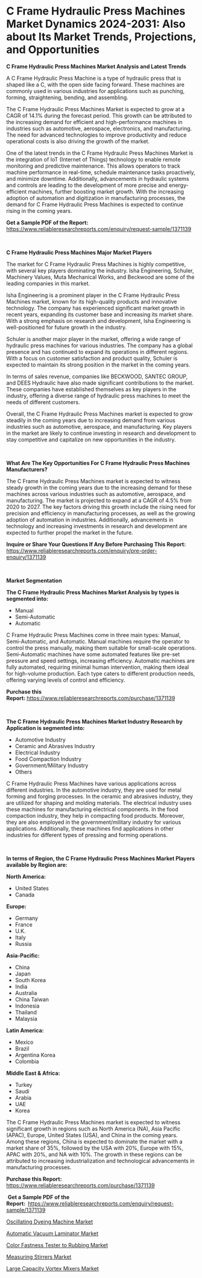 <p><h1>C Frame Hydraulic Press Machines Market Dynamics 2024-2031: Also about Its Market Trends, Projections, and Opportunities</h1></p><p><strong>C Frame Hydraulic Press Machines Market Analysis and Latest Trends</strong></p>
<p><p>A C Frame Hydraulic Press Machine is a type of hydraulic press that is shaped like a C, with the open side facing forward. These machines are commonly used in various industries for applications such as punching, forming, straightening, bending, and assembling.</p><p>The C Frame Hydraulic Press Machines Market is expected to grow at a CAGR of 14.1% during the forecast period. This growth can be attributed to the increasing demand for efficient and high-performance machines in industries such as automotive, aerospace, electronics, and manufacturing. The need for advanced technologies to improve productivity and reduce operational costs is also driving the growth of the market.</p><p>One of the latest trends in the C Frame Hydraulic Press Machines Market is the integration of IoT (Internet of Things) technology to enable remote monitoring and predictive maintenance. This allows operators to track machine performance in real-time, schedule maintenance tasks proactively, and minimize downtime. Additionally, advancements in hydraulic systems and controls are leading to the development of more precise and energy-efficient machines, further boosting market growth. With the increasing adoption of automation and digitization in manufacturing processes, the demand for C Frame Hydraulic Press Machines is expected to continue rising in the coming years.</p></p>
<p><strong>Get a Sample PDF of the Report:&nbsp;</strong> <a href="https://www.reliableresearchreports.com/enquiry/request-sample/1371139">https://www.reliableresearchreports.com/enquiry/request-sample/1371139</a></p>
<p>&nbsp;</p>
<p><strong>C Frame Hydraulic Press Machines Major Market Players</strong></p>
<p><p>The market for C Frame Hydraulic Press Machines is highly competitive, with several key players dominating the industry. Isha Engineering, Schuler, Machinery Values, Muta Mechanical Works, and Beckwood are some of the leading companies in this market.</p><p>Isha Engineering is a prominent player in the C Frame Hydraulic Press Machines market, known for its high-quality products and innovative technology. The company has experienced significant market growth in recent years, expanding its customer base and increasing its market share. With a strong emphasis on research and development, Isha Engineering is well-positioned for future growth in the industry.</p><p>Schuler is another major player in the market, offering a wide range of hydraulic press machines for various industries. The company has a global presence and has continued to expand its operations in different regions. With a focus on customer satisfaction and product quality, Schuler is expected to maintain its strong position in the market in the coming years.</p><p>In terms of sales revenue, companies like BECKWOOD, SANTEC GROUP, and DEES Hydraulic have also made significant contributions to the market. These companies have established themselves as key players in the industry, offering a diverse range of hydraulic press machines to meet the needs of different customers.</p><p>Overall, the C Frame Hydraulic Press Machines market is expected to grow steadily in the coming years due to increasing demand from various industries such as automotive, aerospace, and manufacturing. Key players in the market are likely to continue investing in research and development to stay competitive and capitalize on new opportunities in the industry.</p></p>
<p>&nbsp;</p>
<p><strong>What Are The Key Opportunities For C Frame Hydraulic Press Machines Manufacturers?</strong></p>
<p><p>The C Frame Hydraulic Press Machines market is expected to witness steady growth in the coming years due to the increasing demand for these machines across various industries such as automotive, aerospace, and manufacturing. The market is projected to expand at a CAGR of 4.5% from 2020 to 2027. The key factors driving this growth include the rising need for precision and efficiency in manufacturing processes, as well as the growing adoption of automation in industries. Additionally, advancements in technology and increasing investments in research and development are expected to further propel the market in the future.</p></p>
<p><strong>Inquire or Share Your Questions If Any Before Purchasing This Report:</strong> <a href="https://www.reliableresearchreports.com/enquiry/pre-order-enquiry/1371139">https://www.reliableresearchreports.com/enquiry/pre-order-enquiry/1371139</a></p>
<p>&nbsp;</p>
<p><strong>Market Segmentation</strong></p>
<p><strong>The C Frame Hydraulic Press Machines Market Analysis by types is segmented into:</strong></p>
<p><ul><li>Manual</li><li>Semi-Automatic</li><li>Automatic</li></ul></p>
<p><p>C Frame Hydraulic Press Machines come in three main types: Manual, Semi-Automatic, and Automatic. Manual machines require the operator to control the press manually, making them suitable for small-scale operations. Semi-Automatic machines have some automated features like pre-set pressure and speed settings, increasing efficiency. Automatic machines are fully automated, requiring minimal human intervention, making them ideal for high-volume production. Each type caters to different production needs, offering varying levels of control and efficiency.</p></p>
<p><strong>Purchase this Report:&nbsp;</strong><a href="https://www.reliableresearchreports.com/purchase/1371139">https://www.reliableresearchreports.com/purchase/1371139</a></p>
<p>&nbsp;</p>
<p><strong>The C Frame Hydraulic Press Machines Market Industry Research by Application is segmented into:</strong></p>
<p><ul><li>Automotive Industry</li><li>Ceramic and Abrasives Industry</li><li>Electrical Industry</li><li>Food Compaction Industry</li><li>Government/Military Industry</li><li>Others</li></ul></p>
<p><p>C Frame Hydraulic Press Machines have various applications across different industries. In the automotive industry, they are used for metal forming and forging processes. In the ceramic and abrasives industry, they are utilized for shaping and molding materials. The electrical industry uses these machines for manufacturing electrical components. In the food compaction industry, they help in compacting food products. Moreover, they are also employed in the government/military industry for various applications. Additionally, these machines find applications in other industries for different types of pressing and forming operations.</p></p>
<p>&nbsp;</p>
<p><strong>In terms of Region, the C Frame Hydraulic Press Machines Market Players available by Region are:</strong></p>
<p>
    <p> <strong> North America: </strong>
        <ul>
            <li>United States</li>
            <li>Canada</li>
        </ul>
        </p> 
    <p> <strong> Europe: </strong>
        <ul>
            <li>Germany</li>
            <li>France</li>
            <li>U.K.</li>
            <li>Italy</li>
            <li>Russia</li>
        </ul>
        </p> 
    <p> <strong> Asia-Pacific: </strong>
        <ul>
            <li>China</li>
            <li>Japan</li>
            <li>South Korea</li>
            <li>India</li>
            <li>Australia</li>
            <li>China Taiwan</li>
            <li>Indonesia</li>
            <li>Thailand</li>
            <li>Malaysia</li>
        </ul>
        </p> 
    <p> <strong> Latin America: </strong>
        <ul>
            <li>Mexico</li>
            <li>Brazil</li>
            <li>Argentina Korea</li>
            <li>Colombia</li>
        </ul>
        </p> 
    <p> <strong> Middle East & Africa: </strong>
        <ul>
            <li>Turkey</li>
            <li>Saudi</li>
            <li>Arabia</li>
            <li>UAE</li>
            <li>Korea</li>
        </ul>
    </p>
    </p>
<p><p>The C Frame Hydraulic Press Machines market is expected to witness significant growth in regions such as North America (NA), Asia Pacific (APAC), Europe, United States (USA), and China in the coming years. Among these regions, China is expected to dominate the market with a market share of 35%, followed by the USA with 20%, Europe with 15%, APAC with 20%, and NA with 10%. The growth in these regions can be attributed to increasing industrialization and technological advancements in manufacturing processes.</p></p>
<p><strong>Purchase this Report: </strong><a href="https://www.reliableresearchreports.com/purchase/1371139">https://www.reliableresearchreports.com/purchase/1371139</a></p>
<p>&nbsp;<strong>Get a Sample PDF of the Report:&nbsp;&nbsp;</strong><a href="https://www.reliableresearchreports.com/enquiry/request-sample/1371139">https://www.reliableresearchreports.com/enquiry/request-sample/1371139</a></p>
<p><strong></strong></p>
<p><p><a href="https://medium.com/p/d69db75e1dc8/edit">Oscillating Dyeing Machine Market</a></p><p><a href="https://medium.com/@chiragreportprime3/automatic-vacuum-laminator-market-size-market-outlook-and-market-forecast-2024-to-2031-4a077baa0859">Automatic Vacuum Laminator Market</a></p><p><a href="https://medium.com/@chiragreportprime3/analyzing-color-fastness-tester-to-rubbing-market-global-industry-perspective-and-forecast-2024-329619b5699b">Color Fastness Tester to Rubbing Market</a></p><p><a href="https://medium.com/@gabriellemcgrath66/measuring-stirrers-market-analysis-its-cagr-market-segmentation-and-global-industry-overview-3138cd819bbd">Measuring Stirrers Market</a></p><p><a href="https://medium.com/@gabriellemcgrath66/large-capacity-vortex-mixers-market-size-cagr-trends-2024-2030-3cb8be04cfb2">Large Capacity Vortex Mixers Market</a></p></p>